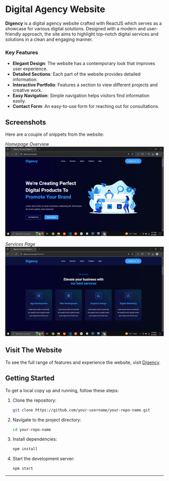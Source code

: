 # Digital Agency Website

**Digency** is a digital agency website crafted with ReactJS which serves as a showcase for various digital solutions. Designed with a modern and user-friendly approach, the site aims to highlight top-notch digital services and solutions in a clean and engaging manner.

### Key Features

- **Elegant Design**: The website has a contemporary look that improves user experience.
- **Detailed Sections**: Each part of the website provides detailed information.
- **Interactive Portfolio**: Features a section to view different projects and creative work.
- **Easy Navigation**: Simple navigation helps visitors find information easily.
- **Contact Form**: An easy-to-use form for reaching out for consultations.

## Screenshots

Here are a couple of snippets from the website:


*Homepage Overview*
![Homepage](https://raw.githubusercontent.com/iameenalam/Digital-Agency-Website/main/src/images/ss1.PNG)


*Services Page*
![Services Page](https://raw.githubusercontent.com/iameenalam/Digital-Agency-Website/main/src/images/ss2.PNG)


## Visit The Website

To see the full range of features and experience the website, visit [Digency](https://digency.vercel.app/).

## Getting Started

To get a local copy up and running, follow these steps:

1. Clone the repository:
    ```bash
    git clone https://github.com/your-username/your-repo-name.git
    ```
2. Navigate to the project directory:
    ```bash
    cd your-repo-name
    ```
3. Install dependencies:
    ```bash
    npm install
    ```
4. Start the development server:
    ```bash
    npm start
    ```

---
